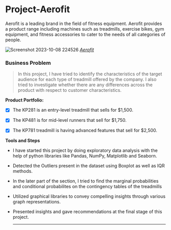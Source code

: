 # Project-Aerofit
Aerofit is a leading brand in the field of fitness equipment. Aerofit provides a product range including machines such as treadmills, exercise bikes, gym equipment, and fitness accessories to cater to the needs of all categories of people.

![Screenshot 2023-10-08 224526](https://github.com/Shyamu431/Project-Aerofit/assets/144362526/598541d1-756d-46ea-a668-00688d8bfd7d)
[_Aerofit_](https://aerofit.co/)

### Business Problem

> In this project, I have tried to identify the characteristics of the target audience for each type of treadmill offered by the company. I also tried to investigate whether there are any differences across the product with respect to customer characteristics.



**Product Portfolio:**

- [x] The KP281 is an entry-level treadmill that sells for $1,500.

- [x] The KP481 is for mid-level runners that sell for $1,750.

- [x] The KP781 treadmill is having advanced features that sell for $2,500.



**Tools and Steps**

* I have started this project by doing exploratory data analysis with the help of python libraries like Pandas, NumPy, Matplotlib and Seaborn.

* Detected the Outliers present in the dataset using Boxplot as well as IQR methods.

* In the later part of the section, I tried to find the marginal probabilities and conditional probabilites on the contingency tables of the treadmills

* Utilized graphical libraries to convey compelling insights through various graph representations.

* Presented insights and gave recommendations at the final stage of this project.

  ____
